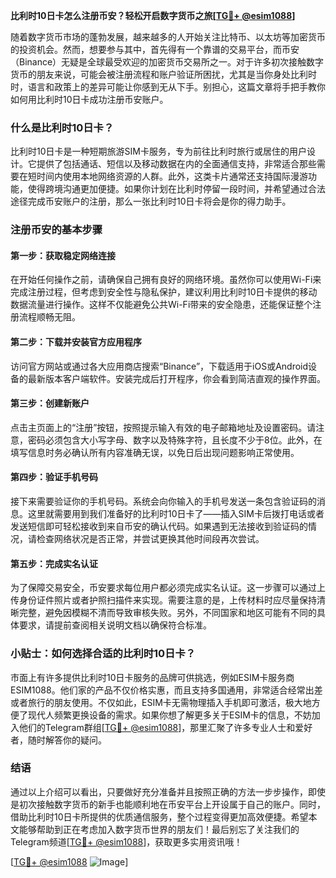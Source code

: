 **比利时10日卡怎么注册币安？轻松开启数字货币之旅[[TG💪+ @esim1088](https://t.me/s/esim1088)]**

随着数字货币市场的蓬勃发展，越来越多的人开始关注比特币、以太坊等加密货币的投资机会。然而，想要参与其中，首先得有一个靠谱的交易平台，而币安（Binance）无疑是全球最受欢迎的加密货币交易所之一。对于许多初次接触数字货币的朋友来说，可能会被注册流程和账户验证所困扰，尤其是当你身处比利时时，语言和政策上的差异可能让你感到无从下手。别担心，这篇文章将手把手教你如何用比利时10日卡成功注册币安账户。

### 什么是比利时10日卡？

比利时10日卡是一种短期旅游SIM卡服务，专为前往比利时旅行或居住的用户设计。它提供了包括通话、短信以及移动数据在内的全面通信支持，非常适合那些需要在短时间内使用本地网络资源的人群。此外，这类卡片通常还支持国际漫游功能，使得跨境沟通更加便捷。如果你计划在比利时停留一段时间，并希望通过合法途径完成币安账户的注册，那么一张比利时10日卡将会是你的得力助手。

### 注册币安的基本步骤

#### 第一步：获取稳定网络连接

在开始任何操作之前，请确保自己拥有良好的网络环境。虽然你可以使用Wi-Fi来完成注册过程，但考虑到安全性与隐私保护，建议利用比利时10日卡提供的移动数据流量进行操作。这样不仅能避免公共Wi-Fi带来的安全隐患，还能保证整个注册流程顺畅无阻。

#### 第二步：下载并安装官方应用程序

访问官方网站或通过各大应用商店搜索“Binance”，下载适用于iOS或Android设备的最新版本客户端软件。安装完成后打开程序，你会看到简洁直观的操作界面。

#### 第三步：创建新账户

点击主页面上的“注册”按钮，按照提示输入有效的电子邮箱地址及设置密码。请注意，密码必须包含大小写字母、数字以及特殊字符，且长度不少于8位。此外，在填写信息时务必确认所有内容准确无误，以免日后出现问题影响正常使用。

#### 第四步：验证手机号码

接下来需要验证你的手机号码。系统会向你输入的手机号发送一条包含验证码的消息。这里就需要用到我们准备好的比利时10日卡了——插入SIM卡后拨打电话或者发送短信即可轻松接收到来自币安的确认代码。如果遇到无法接收到验证码的情况，请检查网络状况是否正常，并尝试更换其他时间段再次尝试。

#### 第五步：完成实名认证

为了保障交易安全，币安要求每位用户都必须完成实名认证。这一步骤可以通过上传身份证件照片或者护照扫描件来实现。需要注意的是，上传材料时应尽量保持清晰完整，避免因模糊不清而导致审核失败。另外，不同国家和地区可能有不同的具体要求，请提前查阅相关说明文档以确保符合标准。

### 小贴士：如何选择合适的比利时10日卡？

市面上有许多提供比利时10日卡服务的品牌可供挑选，例如ESIM卡服务商ESIM1088。他们家的产品不仅价格实惠，而且支持多国通用，非常适合经常出差或者旅行的朋友使用。不仅如此，ESIM卡无需物理插入手机即可激活，极大地方便了现代人频繁更换设备的需求。如果你想了解更多关于ESIM卡的信息，不妨加入他们的Telegram群组[[TG💪+ @esim1088](https://t.me/s/esim1088)]，那里汇聚了许多专业人士和爱好者，随时解答你的疑问。

### 结语

通过以上介绍可以看出，只要做好充分准备并且按照正确的方法一步步操作，即使是初次接触数字货币的新手也能顺利地在币安平台上开设属于自己的账户。同时，借助比利时10日卡所提供的优质通信服务，整个过程变得更加高效便捷。希望本文能够帮助到正在考虑加入数字货币世界的朋友们！最后别忘了关注我们的Telegram频道[[TG💪+ @esim1088](https://t.me/s/esim1088)]，获取更多实用资讯哦！

[[TG💪+ @esim1088](https://t.me/s/esim1088) ![Image](https://i.postimg.cc/4NQfJmqS/Snipaste-2025-05-13-00-14-12.png)]